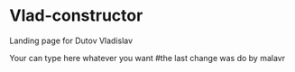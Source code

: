 # Vlad-constructor
Landing page for Dutov Vladislav

Your can type here whatever you want
#the last change was do
by malavr
